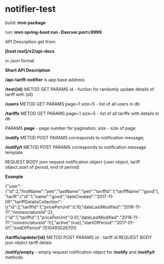 # notifier-test

build: <b>mvn package</b>

run: <b>mvn spring-boot:run -Dserver.port=9999</b>

API Description get from:

<b>[host root]/v2/api-docs</b>
  
  in Json format

<p><b>Short API Description</b></p>
                   <p><b>/api-tariff-notifier</b>  is app base address</p>
              <p><b>/test{id}</b> METOD GET PARAMS id - fuction for randomly update details of tariff with {id}
                    <p><b>/users</b> METOD GET  PARAMS page=1 size=5 -  list of all users in db</p>
                  <p><b>/tariffs</b> METOD GET  PARAMS page=1 size=5 -  list of all tariffs with details in db</p>
                   <p>PARAMS <b>page</b> - page number for pagination; size - size of page</p>
                   <p><b>/notify</b> METOD POST  PARAMS  corresponds to notification message; </p>
                   <p><b>/notify/t</b> METOD POST  PARAMS  corresponds to notification message template </p>
                    <p>REQUEST BODY json request notification object {user object, tariff object,start of period, end of period} </p>
                    <p><b>Example</b></p>
                    <p>{"user":{"id":2,"firstName":"petr","lastName":"petr","tariffId":1,"tariffName":"good"},"tariff":{"id":1,"name":"good","dateCreated":"2017-11-09","tariffDetailsCollection":[{"id":2,"tariffId":1,"pricePerUnit":0.10,"dateLastModified":"2016-11-11","nomenclatureId":2},{"id":1,"tariffId":1,"pricePerUnit":0.01,"dateLastModified":"2016-11-11","nomenclatureId":1}],"active":true},"startOfPeriod":"2017-01-01","endOfPeriod":1510493026701}</p>
                   <p><b>/tariffs/update/{id}</b> METOD POST PARAMS id - tariff id REQUEST BODY json object tariff detais</p>
                   <p><b>/notify/empty</b> - empty request notification object for <b>/notify</b> and <b>/notify/t</b> methods</p>
